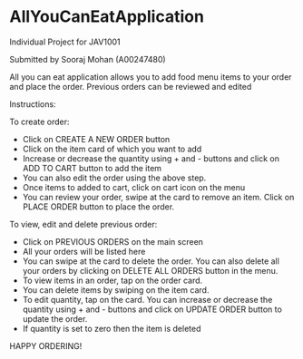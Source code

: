 # AllYouCanEatApplication
Individual Project for JAV1001

Submitted by Sooraj Mohan (A00247480)

All you can eat application allows you to add food menu items to your order and place the order.
Previous orders can be reviewed and edited


Instructions:

To create order:

- Click on CREATE A NEW ORDER button
- Click on the item card of which you want to add
- Increase or decrease the quantity using + and - buttons and click on ADD TO CART button to add the item
- You can also edit the order using the above step.
- Once items to added to cart, click on cart icon on the menu
- You can review your order, swipe at the card to remove an item. Click on PLACE ORDER button to place the order.

To view, edit and delete previous order:

- Click on PREVIOUS ORDERS on the main screen
- All your orders will be listed here
- You can swipe at the card to delete the order. You can also delete all your orders by clicking on DELETE ALL ORDERS button in the menu.
- To view items in an order, tap on the order card.
- You can delete items by swiping on the item card.
- To edit quantity, tap on the card. You can increase or decrease the quantity using + and - buttons and click on UPDATE ORDER button to update the order.
- If quantity is set to zero then the item is deleted

HAPPY ORDERING!
